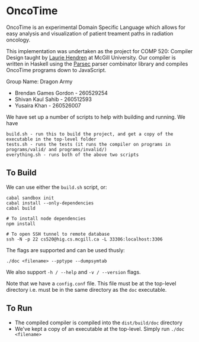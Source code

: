 OncoTime
=========

OncoTime is an experimental Domain Specific Language which allows for easy analysis and visualization of patient treament paths in radiation oncology.

This implementation was undertaken as the project for COMP 520: Compiler Design taught by [Laurie Hendren](https://en.wikipedia.org/wiki/Laurie_Hendren) at McGill University. Our compiler is written in Haskell using the [Parsec](https://wiki.haskell.org/Parsec) parser combinator library and compiles OncoTime programs down to JavaScript.

Group Name: Dragon Army

- Brendan Games Gordon - 260529254
- Shivan Kaul Sahib - 260512593
- Yusaira Khan - 260526007

We have set up a number of scripts to help with building and running. We have

```
build.sh - run this to build the project, and get a copy of the executable in the top-level folder
tests.sh - runs the tests (it runs the compiler on programs in programs/valid/ and programs/invalid/)
everything.sh - runs both of the above two scripts
```

## To Build

We can use either the `build.sh` script, or:
```
cabal sandbox init
cabal install --only-dependencies
cabal build

# To install node dependencies
npm install

# To open SSH tunnel to remote database
ssh -N -p 22 cs520@hig.cs.mcgill.ca -L 33306:localhost:3306
```

The flags are supported and can be used thusly:
```
./doc <filename> --pptype --dumpsymtab
```

We also support `-h / --help` and `-v / --version` flags.

Note that we have a `config.conf` file. This file must be at the top-level directory i.e. must be in the same directory as the `doc` executable.

## To Run
- The compiled compiler is compiled into the `dist/build/doc` directory
- We've kept a copy of an executable at the top-level. Simply run `./doc <filename>`
